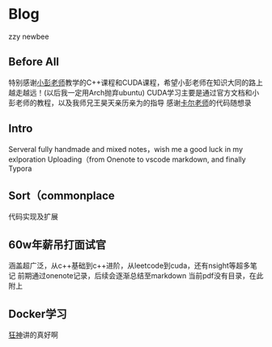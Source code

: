 # Blog
zzy newbee

## Before All
特别感谢[小彭老师](github@archibate)教学的C++课程和CUDA课程，希望小彭老师在知识大同的路上越走越远！(以后我一定用Arch抛弃ubuntu)
CUDA学习主要是通过官方文档和小彭老师的教程，以及我师兄王昊天亲历亲为的指导
感谢[卡尔老师](https://www.programmercarl.com/)的代码随想录

## Intro
Serveral fully handmade and mixed notes，wish me a good luck in my exlporation
Uploading（from Onenote to vscode markdown, and finally Typora

## Sort（commonplace
代码实现及扩展

## 60w年薪吊打面试官
涵盖超广泛，从c++基础到c++进阶，从leetcode到cuda，还有nsight等超多笔记
前期通过onenote记录，后续会逐渐总结至markdown
当前pdf没有目录，在此附上


## Docker学习
[狂神](https://www.bilibili.com/video/BV1og4y1q7M4/?spm_id_from=333.337.search-card.all.click)讲的真好啊
